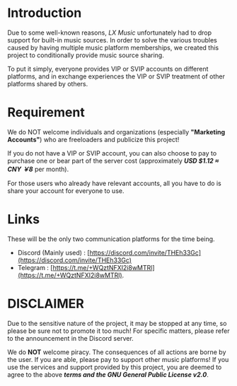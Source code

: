 # Introduction
Due to some well-known reasons, *LX Music* unfortunately had to drop support for built-in music sources. In order to solve the various troubles caused by having multiple music platform memberships, we created this project to conditionally provide music source sharing.

To put it simply, everyone provides VIP or SVIP accounts on different platforms, and in exchange experiences the VIP or SVIP treatment of other platforms shared by others.

# Requirement
We do NOT welcome individuals and organizations (especially **"Marketing Accounts"**) who are freeloaders and publicize this project!

If you do not have a VIP or SVIP account, you can also choose to pay to purchase one or bear part of the server cost (approximately ***USD $1.12 ≈ CNY ￥8*** per month).

For those users who already have relevant accounts, all you have to do is share your account for everyone to use.

# Links
These will be the only two communication platforms for the time being.
- Discord (Mainly used) : [https://discord.com/invite/THEh33Gc](https://discord.com/invite/THEh33Gc)
- Telegram : [https://t.me/+WQztNFXI2i8wMTRl](https://t.me/+WQztNFXI2i8wMTRl).

# **DISCLAIMER**
Due to the sensitive nature of the project, it may be stopped at any time, so please be sure not to promote it too much! For specific matters, please refer to the announcement in the Discord server.

We do **NOT** welcome piracy. The consequences of all actions are borne by the user. If you are able, please pay to support other music platforms! If you use the services and support provided by this project, you are deemed to agree to the above ***terms and the GNU General Public License v2.0***.
